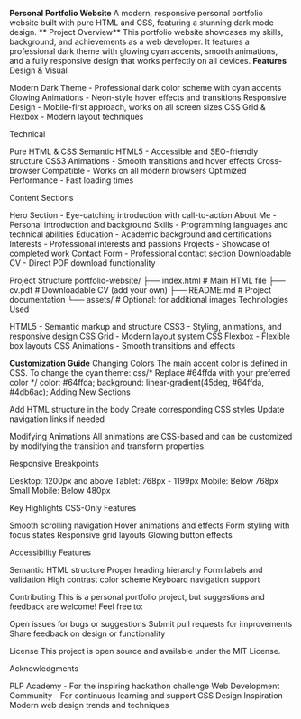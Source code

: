 **Personal Portfolio Website**
A modern, responsive personal portfolio website built with pure HTML and CSS, featuring a stunning dark mode design.
** Project Overview**
This portfolio website showcases my skills, background, and achievements as a web developer. It features a professional dark theme with glowing cyan accents, smooth animations, 
and a fully responsive design that works perfectly on all devices.
 **Features**
 Design & Visual

Modern Dark Theme - Professional dark color scheme with cyan accents
Glowing Animations - Neon-style hover effects and transitions
Responsive Design - Mobile-first approach, works on all screen sizes
CSS Grid & Flexbox - Modern layout techniques

 Technical

Pure HTML & CSS 
Semantic HTML5 - Accessible and SEO-friendly structure
CSS3 Animations - Smooth transitions and hover effects
Cross-browser Compatible - Works on all modern browsers
Optimized Performance - Fast loading times

Content Sections

Hero Section - Eye-catching introduction with call-to-action
About Me - Personal introduction and background
Skills - Programming languages and technical abilities
Education - Academic background and certifications
Interests - Professional interests and passions
Projects - Showcase of completed work
Contact Form - Professional contact section
Downloadable CV - Direct PDF download functionality

 Project Structure
portfolio-website/
├── index.html          # Main HTML file
├── cv.pdf             # Downloadable CV (add your own)
├── README.md          # Project documentation
└── assets/            # Optional: for additional images
 Technologies Used

HTML5 - Semantic markup and structure
CSS3 - Styling, animations, and responsive design
CSS Grid - Modern layout system
CSS Flexbox - Flexible box layouts
CSS Animations - Smooth transitions and effects

**Customization Guide**
Changing Colors
The main accent color is defined in CSS. To change the cyan theme:
css/* Replace #64ffda with your preferred color */
color: #64ffda;
background: linear-gradient(45deg, #64ffda, #4db6ac);
Adding New Sections

Add HTML structure in the body
Create corresponding CSS styles
Update navigation links if needed

Modifying Animations
All animations are CSS-based and can be customized by modifying the transition and transform properties.

Responsive Breakpoints

Desktop: 1200px and above
Tablet: 768px - 1199px
Mobile: Below 768px
Small Mobile: Below 480px

Key Highlights
CSS-Only Features

Smooth scrolling navigation
Hover animations and effects
Form styling with focus states
Responsive grid layouts
Glowing button effects

Accessibility Features

Semantic HTML structure
Proper heading hierarchy
Form labels and validation
High contrast color scheme
Keyboard navigation support

Contributing
This is a personal portfolio project, but suggestions and feedback are welcome! Feel free to:

Open issues for bugs or suggestions
Submit pull requests for improvements
Share feedback on design or functionality

License
This project is open source and available under the MIT License.

Acknowledgments

PLP Academy - For the inspiring hackathon challenge
Web Development Community - For continuous learning and support
CSS Design Inspiration - Modern web design trends and techniques
